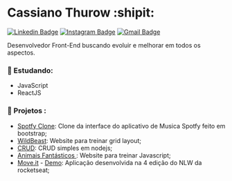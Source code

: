 # Cassiano Thurow :shipit:

[![Linkedin Badge](https://img.shields.io/badge/-LinkedIn-blue?style=flat-square&logo=Linkedin&logoColor=white&link=https://www.linkedin.com/in/cassiano-thurow-8b78b6128/)](https://www.linkedin.com/in/cassiano-thurow-8b78b6128/)
[![Instagram Badge](https://img.shields.io/badge/-Instagram-000000?style=flat-square&labelColor=FFFFFF&logo=instagram&logoColor=000000&link=https://www.instagram.com/cassiothw/)](https://www.instagram.com/cassianothw/)
[![Gmail Badge](https://img.shields.io/badge/-cassiano.thurow@gmail.com-red?style=flat-square&logo=Gmail&logoColor=white&link=mailto:cassiano.thurow@gmail.com)](mailto:cassiano.thurow@gmail.com)


Desenvolvedor Front-End buscando evoluir e melhorar em todos os aspectos.

### :notebook_with_decorative_cover: Estudando:

- JavaScript
- ReactJS


### 🚀 Projetos :

- [Spotfy Clone](https://github.com/CassianoThurow/Spotify-Clone-Web): Clone da interface do aplicativo de Musica Spotfy feito em bootstrap;
- [WildBeast](https://github.com/CassianoThurow/grid-layout): Website para treinar grid layout;
- [CRUD](https://github.com/CassianoThurow/piIVB): CRUD simples em nodejs;
- [Animais Fantásticos
](https://github.com/CassianoThurow/origamid/tree/master/dom_effects/animais-fantasticos-elementos): Website para treinar Javascript;
- [Move.it](https://github.com/CassianoThurow/nlw04-nextjs) - [Demo](https://nlw04-nextjs.vercel.app): Aplicação desenvolvida na 4 edição do NLW da rocketseat; 

